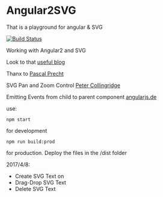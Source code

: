 # Angular2SVG

That is a playground for angular & SVG


[![Build Status](https://travis-ci.org/ReneCode/angular2svg.svg?branch=master)](https://travis-ci.org/ReneCode/angular2svg)

Working with Angular2 and SVG

Look to that [useful blog](http://blog.500tech.com/svg-in-angular-2/)

Thanx to [Pascal Precht](https://github.com/PascalPrecht/ng-be-angular2-demos)

SVG Pan and Zoom Control [Peter Collingridge](http://www.petercollingridge.co.uk/interactive-svg-components/pan-and-zoom-control)

Emitting Events from child to parent component [angularjs.de](https://angularjs.de/artikel/angular2-output-events)


use:

	npm start

for development


	npm run build:prod

for production. Deploy the files in the /dist folder

2017/4/8: 
- Create SVG Text on 
- Drag-Drop SVG Text
- Delete SVG Text
